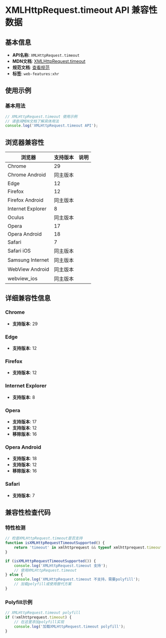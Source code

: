 # XMLHttpRequest.timeout API 兼容性数据

## 基本信息

- **API名称**: `XMLHttpRequest.timeout`
- **MDN文档**: [XMLHttpRequest.timeout](https://developer.mozilla.org/docs/Web/API/XMLHttpRequest/timeout)
- **规范文档**: [查看规范](https://xhr.spec.whatwg.org/#the-timeout-attribute)
- **标签**: `web-features:xhr`

## 使用示例

### 基本用法

```javascript
// XMLHttpRequest.timeout 使用示例
// 请查阅MDN文档了解具体用法
console.log('XMLHttpRequest.timeout API');
```

## 浏览器兼容性

| 浏览器 | 支持版本 | 说明 |
|--------|----------|------|
| Chrome | 29 |  |
| Chrome Android | 同主版本 |  |
| Edge | 12 |  |
| Firefox | 12 |  |
| Firefox Android | 同主版本 |  |
| Internet Explorer | 8 |  |
| Oculus | 同主版本 |  |
| Opera | 17 |  |
| Opera Android | 18 |  |
| Safari | 7 |  |
| Safari iOS | 同主版本 |  |
| Samsung Internet | 同主版本 |  |
| WebView Android | 同主版本 |  |
| webview_ios | 同主版本 |  |

## 详细兼容性信息

### Chrome

- **支持版本**: 29

### Edge

- **支持版本**: 12

### Firefox

- **支持版本**: 12

### Internet Explorer

- **支持版本**: 8

### Opera

- **支持版本**: 17
- **支持版本**: 12
- **移除版本**: 16

### Opera Android

- **支持版本**: 18
- **支持版本**: 12
- **移除版本**: 16

### Safari

- **支持版本**: 7

## 兼容性检查代码

### 特性检测

```javascript
// 检查XMLHttpRequest.timeout是否支持
function isXMLHttpRequestTimeoutSupported() {
    return 'timeout' in xmlhttprequest && typeof xmlhttprequest.timeout === 'function';
}

if (isXMLHttpRequestTimeoutSupported()) {
    console.log('XMLHttpRequest.timeout 支持');
    // 使用XMLHttpRequest.timeout
} else {
    console.log('XMLHttpRequest.timeout 不支持，需要polyfill');
    // 加载polyfill或使用替代方案
}
```

### Polyfill示例

```javascript
// XMLHttpRequest.timeout polyfill
if (!xmlhttprequest.timeout) {
    // 在这里添加polyfill实现
    console.log('加载XMLHttpRequest.timeout polyfill');
}
```

